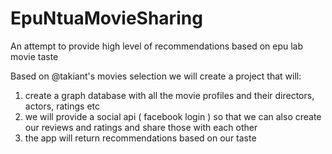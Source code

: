 EpuNtuaMovieSharing
===================

An attempt to provide high level of recommendations based on epu lab movie taste 

Based on @takiant's movies selection we will create a project that will:
1) create a graph database with all the movie profiles and their directors, actors, ratings etc
2) we will provide a social api ( facebook login ) so that we can also create our reviews and ratings and share those with each other
3) the app will return recommendations based on our taste

